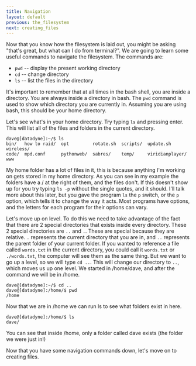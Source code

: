 ```yaml
---
title: Navigation
layout: default
previous: the_filesystem
next: creating_files
---
```


Now that you know how the filesystem is laid out, you might be asking "that's
great, but what can I do from terminal?".  We are going to learn some useful
commands to navigate the filesystem.  The commands are:

* `pwd` -- display the present working directory
* `cd`  -- change directory
* `ls`  -- list the files in the directory

It's important to remember that at all times in the bash shell, you are inside
a directory. You are always inside a directory in bash.  The `pwd` command is
used to show which directory you are currently in.  Assuming you are using
bash, this should be your home directory.

Let's see what's in your home directory. Try typing `ls` and pressing enter.
This will list all of the files and folders in the current directory.

    dave@[datadyne]:~/$ ls
    bin/   how to raid/  opt         rotate.sh  scripts/  update.sh        wireless/
    code/  mpd.conf      pythonweb/  sabres/    temp/     viridianplayer/  www

My home folder has a lot of files in it, this is because anything I'm working
on gets stored in my home directory.  As you can see in my example the folders
have a / at the right of them, and the files don't.  If this doesn't show up
for you try typing `ls -p` without the single quotes, and it should.  I'll talk
more about this later, but you gave the program `ls` the `p` switch, or the `p`
option, which tells it to change the way it acts.  Most programs have
options, and the letters for each program for their options can vary.

Let's move up on level.  To do this we need to take advantage of the fact that
there are 2 special directories that exists inside every directory.  These 2
special directories are `..` and `.`.  These are special because they are
relative.  `.` represents the current directory that you are in, and `..`
represents the parent folder of your current folder.  If you wanted to
reference a file called `words.txt` in the current directory, you could call it
`words.txt` or `./words.txt`, the computer will see them as the same thing.
But we want to go up a level, so we will type `cd ..`.  This will change our
directory to `..`, which moves us up one level.  We started in /home/dave, and
after the command we will be in /home.

    dave@[datadyne]:~/$ cd ..
    dave@[datadyne]:/home/$ pwd
    /home

Now that we are in /home we can run ls to see what folders exist in here.

    dave@[datadyne]:/home/$ ls
    dave/

You can see that inside /home, only a folder called dave exists (the folder we
were just in!)

Now that you have some navigation commands down, let's move on to creating files.
